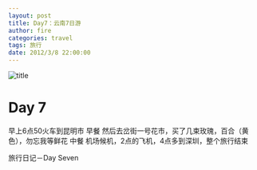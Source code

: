 ```yaml
---
layout: post
title: Day7：云南7日游
author: fire
categories: travel 
tags: 旅行
date: 2012/3/8 22:00:00
---
```


![title](https://image.sideproject.cn/titlex/titlex_114.jpg)

Day 7
===


早上6点50火车到昆明市
早餐
然后去岔街一号花市，买了几束玫瑰，百合（黄色），勿忘我等鲜花
中餐
机场候机，2点的飞机，4点多到深圳，整个旅行结束

 旅行日记－Day Seven 